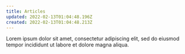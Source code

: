 ```yaml
---
title: Articles
updated: 2022-02-13T01:04:48.196Z
created: 2022-02-13T01:04:48.213Z
---
```


Lorem ipsum dolor sit amet, consectetur adipiscing elit, sed do eiusmod tempor incididunt ut labore et dolore magna aliqua.
